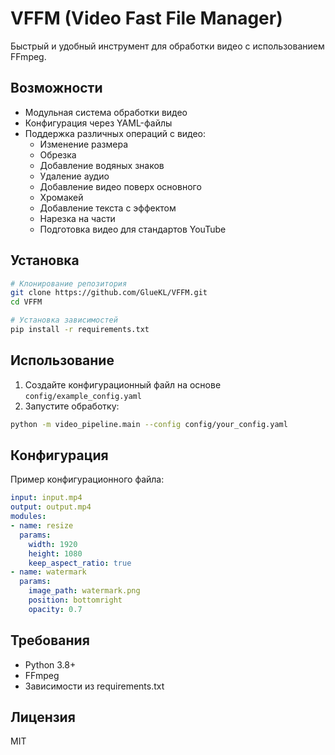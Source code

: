 # VFFM (Video Fast File Manager)

Быстрый и удобный инструмент для обработки видео с использованием FFmpeg.

## Возможности

- Модульная система обработки видео
- Конфигурация через YAML-файлы
- Поддержка различных операций с видео:
  - Изменение размера
  - Обрезка
  - Добавление водяных знаков
  - Удаление аудио
  - Добавление видео поверх основного
  - Хромакей
  - Добавление текста с эффектом
  - Нарезка на части
  - Подготовка видео для стандартов YouTube

## Установка

```bash
# Клонирование репозитория
git clone https://github.com/GlueKL/VFFM.git
cd VFFM

# Установка зависимостей
pip install -r requirements.txt
```

## Использование

1. Создайте конфигурационный файл на основе `config/example_config.yaml`
2. Запустите обработку:

```bash
python -m video_pipeline.main --config config/your_config.yaml
```

## Конфигурация

Пример конфигурационного файла:

```yaml
input: input.mp4
output: output.mp4
modules:
- name: resize
  params:
    width: 1920
    height: 1080
    keep_aspect_ratio: true
- name: watermark
  params:
    image_path: watermark.png
    position: bottomright
    opacity: 0.7
```

## Требования

- Python 3.8+
- FFmpeg
- Зависимости из requirements.txt

## Лицензия

MIT
